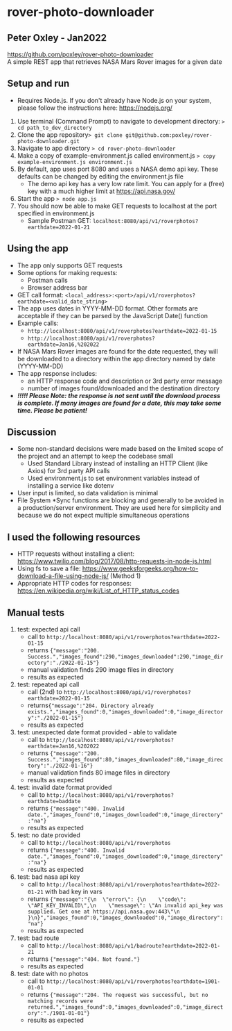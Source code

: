
# rover-photo-downloader

## Peter Oxley - Jan2022

https://github.com/poxley/rover-photo-downloader  
A simple REST app that retrieves NASA Mars Rover images for a given date


## Setup and run

- Requires Node.js. If you don't already have Node.js on your system, please follow the instructions here: https://nodejs.org/
1. Use terminal (Command Prompt) to navigate to development directory: `> cd path_to_dev_directory`
2. Clone the app repository`> git clone git@github.com:poxley/rover-photo-downloader.git`
3. Navigate to app directory `> cd rover-photo-downloader`
4. Make a copy of example-environment.js called environment.js `> copy example-environment.js environment.js`
5. By default, app uses port 8080 and uses a NASA demo api key. These defaults can be changed by editing the environment.js file
   - The demo api key has a very low rate limit. You can apply for a (free) key with a much higher limit at https://api.nasa.gov/
6. Start the app `> node app.js`
7. You should now be able to make GET requests to localhost at the port specified in environment.js
    - Sample Postman GET: `localhost:8080/api/v1/roverphotos?earthdate=2022-01-21`


## Using the app

- The app only supports GET requests
- Some options for making requests:
  - Postman calls
  - Browser address bar
- GET call format: `<local_address>:<port>/api/v1/roverphotos?earthdate=<valid_date_string>`
- The app uses dates in YYYY-MM-DD format. Other formats are acceptable if they can be parsed by the JavaScript Date() function
- Example calls:
  - `http://localhost:8080/api/v1/roverphotos?earthdate=2022-01-15`
  - `http://localhost:8080/api/v1/roverphotos?earthdate=Jan16,%202022`
- If NASA Mars Rover images are found for the date requested, they will be downloaded to a directory within the app directory named by date (YYYY-MM-DD)
- The app response includes:
  - an HTTP response code and description or 3rd party error message
  - number of images found/downloaded and the destination directory
- ***!!!!! Please Note: the response is not sent until the download process is complete. If many images are found for a date, this may take some time. Please be patient!***


## Discussion

- Some non-standard decisions were made based on the limited scope of the project and an attempt to keep the codebase small
  - Used Standard Library instead of installing an HTTP Client (like Axios) for 3rd party API calls
  - Used environment.js to set environment variables instead of installing a service like dotenv
- User input is limited, so data validation is minimal
- File System *Sync functions are blocking and generally to be avoided in a production/server environment. They are used here for simplicity and because we do not expect multiple simultaneous operations


## I used the following resources

- HTTP requests without installing a client: https://www.twilio.com/blog/2017/08/http-requests-in-node-js.html
- Using fs to save a file: https://www.geeksforgeeks.org/how-to-download-a-file-using-node-js/ (Method 1)
- Appropriate HTTP codes for responses: https://en.wikipedia.org/wiki/List_of_HTTP_status_codes


## Manual tests

1. test: expected api call
   - call to `http://localhost:8080/api/v1/roverphotos?earthdate=2022-01-15`
   - returns `{"message":"200. Success.","images_found":290,"images_downloaded":290,"image_directory":"./2022-01-15"}`
   - manual validation finds 290 image files in directory
   - results as expected
2. test: repeated api call
   - call (2nd) to `http://localhost:8080/api/v1/roverphotos?earthdate=2022-01-15`
   - returns`{"message":"204. Directory already exists.","images_found":0,"images_downloaded":0,"image_directory":"./2022-01-15"}`
   - results as expected
3. test: unexpected date format provided - able to validate
   - call to `http://localhost:8080/api/v1/roverphotos?earthdate=Jan16,%202022`
   - returns `{"message":"200. Success.","images_found":80,"images_downloaded":80,"image_directory":"./2022-01-16"}`
   - manual validation finds 80 image files in directory
   - results as expected
4. test: invalid date format provided
   - call to `http://localhost:8080/api/v1/roverphotos?earthdate=baddate`
   - returns `{"message":"400. Invalid date.","images_found":0,"images_downloaded":0,"image_directory":"na"}`
   - results as expected
5. test: no date provided
   - call to `http://localhost:8080/api/v1/roverphotos`
   - returns `{"message":"400. Invalid date.","images_found":0,"images_downloaded":0,"image_directory":"na"}`
   - results as expected
6. test: bad nasa api key
   - call to `http://localhost:8080/api/v1/roverphotos?earthdate=2022-01-21` with bad key in vars
   - returns `{"message":"{\n  \"error\": {\n    \"code\": \"API_KEY_INVALID\",\n    \"message\": \"An invalid api_key was supplied. Get one at https://api.nasa.gov:443\"\n  }\n}","images_found":0,"images_downloaded":0,"image_directory":"na"}`
   - results as expected
7. test: bad route
   - call to `http://localhost:8080/api/v1/badroute?earthdate=2022-01-21`
   - returns `{"message":"404. Not found."}`
   - results as expected
8. test: date with no photos
   - call to `http://localhost:8080/api/v1/roverphotos?earthdate=1901-01-01`
   - returns `{"message":"204. The request was successful, but no matching records were returned.","images_found":0,"images_downloaded":0,"image_directory":"./1901-01-01"}`
   - results as expected
